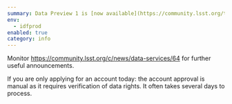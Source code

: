 ```yaml
---
summary: Data Preview 1 is [now available](https://community.lsst.org/t/rubin-observatory-data-preview-1/10405/2) 🎉 
env:
  - idfprod
enabled: true
category: info
---
```


Monitor https://community.lsst.org/c/news/data-services/64 for further useful announcements. 

If you are only applying for an account today: the account approval is manual as it requires verification of data rights. 
It often takes several days to process. 
